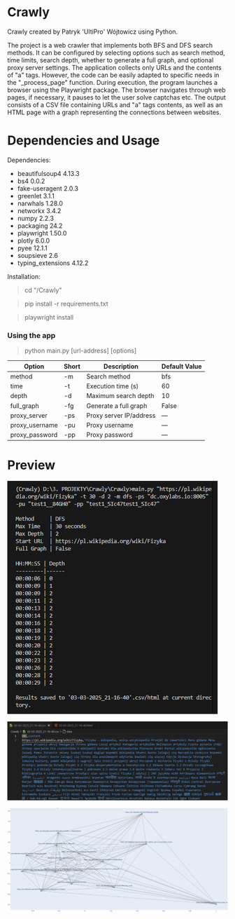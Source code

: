 # Crawly
Crawly created by Patryk 'UltiPro' Wójtowicz using Python.

The project is a web crawler that implements both BFS and DFS search methods. It can be configured by selecting options such as search method, time limits, search depth, whether to generate a full graph, and optional proxy server settings. The application collects only URLs and the contents of "a" tags. However, the code can be easily adapted to specific needs in the "_process_page" function. During execution, the program launches a browser using the Playwright package. The browser navigates through web pages, if necessary, it pauses to let the user solve captchas etc. The output consists of a CSV file containing URLs and "a" tags contents, as well as an HTML page with a graph representing the connections between websites.

# Dependencies and Usage

Dependencies:

<ul>
    <li>beautifulsoup4 4.13.3</li>
    <li>bs4 0.0.2</li>
    <li>fake-useragent 2.0.3</li>
    <li>greenlet 3.1.1</li>
    <li>narwhals 1.28.0</li>
    <li>networkx 3.4.2</li>
    <li>numpy 2.2.3</li>
    <li>packaging 24.2</li>
    <li>playwright 1.50.0</li>
    <li>plotly 6.0.0</li>
    <li>pyee 12.1.1</li>
    <li>soupsieve 2.6</li>
    <li>typing_extensions 4.12.2</li>
</ul>

Installation:

> cd "/Crawly"

> pip install -r requirements.txt

> playwright install

### Using the app

> python main.py [url-address] [options]

| Option         | Short | Description             | Default Value |
| -------------- | ----- | ----------------------- | ------------- |
| method         | -m    | Search method           | bfs           |
| time           | -t    | Execution time (s)      | 60            |
| depth          | -d    | Maximum search depth    | 10            |
| full_graph     | -fg   | Generate a full graph   | False         |
| proxy_server   | -ps   | Proxy server IP/address | —             |
| proxy_username | -pu   | Proxy username          | —             |
| proxy_password | -pp   | Proxy password          | —             |

# Preview

![Terminal Preview](/screenshots/terminal.png)

![CSV Preview](/screenshots/csv.png)

![HTML Preview](/screenshots/html.png)
